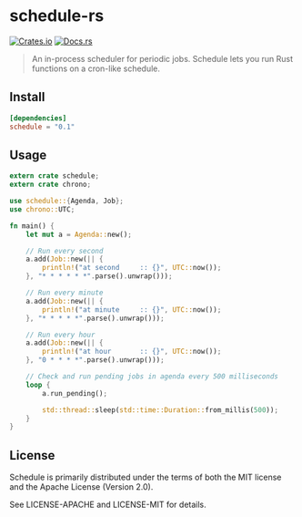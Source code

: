 # schedule-rs
[![Crates.io](https://img.shields.io/schedule/d/config.svg)](https://crates.io/crates/schedule)
[![Docs.rs](https://docs.rs/schedule/badge.svg)](https://docs.rs/schedule)
> An in-process scheduler for periodic jobs. Schedule lets you run Rust functions on a cron-like schedule.

## Install

```toml
[dependencies]
schedule = "0.1"
```

## Usage

```rust
extern crate schedule;
extern crate chrono;

use schedule::{Agenda, Job};
use chrono::UTC;

fn main() {
    let mut a = Agenda::new();

    // Run every second
    a.add(Job::new(|| {
        println!("at second     :: {}", UTC::now());
    }, "* * * * * *".parse().unwrap()));

    // Run every minute
    a.add(Job::new(|| {
        println!("at minute     :: {}", UTC::now());
    }, "* * * * *".parse().unwrap()));

    // Run every hour
    a.add(Job::new(|| {
        println!("at hour       :: {}", UTC::now());
    }, "0 * * * *".parse().unwrap()));

    // Check and run pending jobs in agenda every 500 milliseconds
    loop {
        a.run_pending();

        std::thread::sleep(std::time::Duration::from_millis(500));
    }
}
```

## License

Schedule is primarily distributed under the terms of both the MIT license and the Apache License (Version 2.0).

See LICENSE-APACHE and LICENSE-MIT for details.
